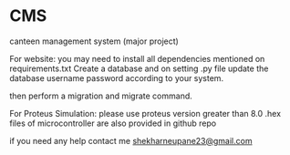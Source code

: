 # CMS
canteen management system  (major project)

For website:
you may need to install all dependencies mentioned on requirements.txt 
Create a database and on setting .py file update the database username password according to your system.

then perform a migration and migrate command.


For Proteus Simulation:
please use proteus version greater than 8.0 
.hex files of microcontroller are also provided in github repo



if you need any help contact me shekharneupane23@gmail.com